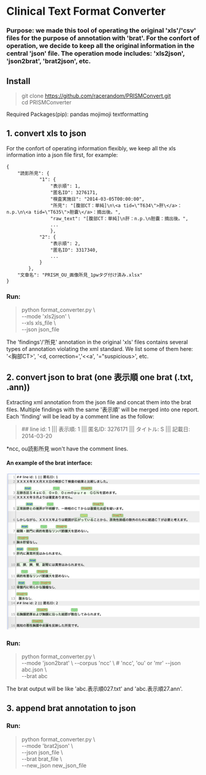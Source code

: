 # Clinical Text Format Converter

### Purpose: we made this tool of operating the original 'xls'/'csv' files for the purpose of annotation with 'brat'. For the confort of operation, we decide to keep all the original information in the central 'json' file. The operation mode includes: 'xls2json', 'json2brat', 'brat2json', etc.


## Install
> git clone https://github.com/racerandom/PRISMConvert.git  
> cd PRISMConverter  

Required Packages(pip):
pandas
mojimoji
textformatting

## 1. convert xls to json

For the confort of operating information flexibly, we keep all the xls information into a json file first, for example:  

```
{
	"読影所見": {  
			"1": {  
				"表示順": 1,  
				"匿名ID": 3276171,  
				"検査実施日": "2014-03-05T00:00:00",  
				"所見": "[腹部CT：単純]\n\<a tid=\"T634\">肝\</a>：n.p.\n\<a tid=\"T635\">胆嚢\</a>：摘出後。",  
				"raw_text": "[腹部CT：単純]\n肝：n.p.\n胆嚢：摘出後。",
				...
				},  
			"2": {  
				"表示順": 2,  
      			"匿名ID": 3317340,
      			...
			}  
		},  
	"文章名": "PRISM_OU_画像所見_1pwタグ付け済み.xlsx"  
}   
```

### Run:
> python format\_converter.py \\   
> --mode 'xls2json' \\  
> --xls xls\_file \\  
> --json json\_file  

The 'findings'/'所見' annotation in the original 'xls' files contains several types of annotation violating the xml standard. We list some of them here: '\<胸部CT\>', '\<d, correction=','\<\<a', '="suspicious\>', etc.


## 2. convert json to brat (one 表示順 one brat (.txt, .ann))
Extracting xml annotation from the json file and concat them into the brat files. Multiple findings with the same '表示順' will be merged into one report. Each 'finding' will be lead by a comment line as the follow:

> \#\# line id: 1 ||| 表示順: 1 ||| 匿名ID: 3276171 ||| タイトル: S ||| 記載日: 2014-03-20

*ncc, ou読影所見 won't have the comment lines.

#### An example of the brat interface:

![brat ](./figs/brat.png)


### Run:
> python format\_converter.py \\  
> --mode 'json2brat' \\
> --corpus 'ncc' \\ # 'ncc', 'ou' or 'mr'
> --json abc.json \\  
> --brat abc  

The brat output will be like 'abc.表示順027.txt' and 'abc.表示順27.ann'.


## 3. append brat annotation to json


### Run:
> python format\_converter.py \\  
> --mode 'brat2json' \\  
> --json json\_file \\  
> --brat brat\_file \\  
> --new\_json new\_json\_file
